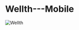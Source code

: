 # Wellth---Mobile

![Wellth](https://github.com/user-attachments/assets/1fb87639-8d8b-4a2e-a37b-80d8fca1dd0e)
